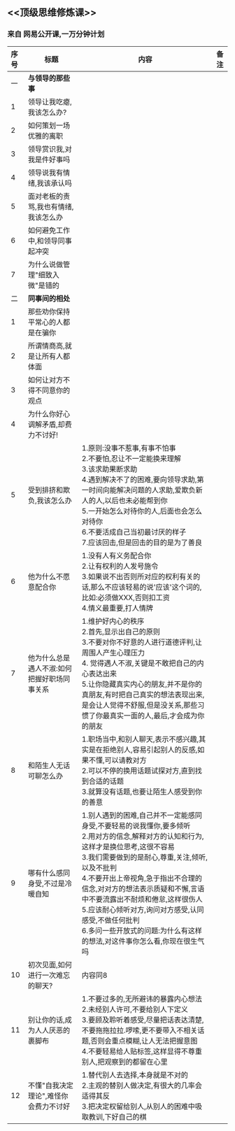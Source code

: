 ## <<顶级思维修炼课>>
### 来自 网易公开课,一万分钟计划

| 序号 | 标题                                        | 内容                                                         | 备注 |
| :--- | ------------------------------------------- | ------------------------------------------------------------ | ---- |
| 一   | **与领导的那些事**                          |                                                              |      |
| 1    | 领导让我吃瘪,我该怎么办?                    |                                                              |      |
| 2    | 如何策划一场优雅的离职                      |                                                              |      |
| 3    | 领导赏识我,对我是件好事吗                   |                                                              |      |
| 4    | 领导说我有情绪,我该承认吗                   |                                                              |      |
| 5    | 面对老板的责骂,我也有情绪,我该怎么办        |                                                              |      |
| 6    | 如何避免工作中,和领导同事起冲突             |                                                              |      |
| 7    | 为什么说做管理"细致入微"是错的              |                                                              |      |
| 二   | **同事间的相处**                            |                                                              |      |
| 1    | 那些劝你保持平常心的人都是在骗你            |                                                              |      |
| 2    | 所谓情商高,就是让所有人都体面               |                                                              |      |
| 3    | 如何让对方不得不同意你的观点                |                                                              |      |
| 4    | 为什么你好心调解矛盾,却费力不讨好!          |                                                              |      |
| 5    | 受到排挤和欺负,我该怎么办                   | 1.原则:没事不惹事,有事不怕事<br>2.不要怕,忍让不一定能换来理解<br>3.该求助果断求助<br>4.遇到解决不了的困难,要向领导求助,第一时间向能解决问题的人求助,爱欺负新人的人,以后也未必能帮到你<br>5.一开始怎么对待你的人,后面也会怎么对待你<br>6.不要活成自己当初最讨厌的样子<br>7.应该回击,但是回击的目的是为了善良 |      |
| 6    | 他为什么不愿意配合你                        | 1.没有人有义务配合你<br>2.让有权利的人发号施令<br>3.如果说不出否则所对应的权利有关的话,那么不应该轻易的说'应该'这个词的,比如:必须做XXX,否则扣工资<br>4.情义最重要,打人情牌 |      |
| 7    | 他为什么总是遇人不淑:如何把握好职场同事关系 | 1.维护好内心的秩序<br>2.首先,显示出自己的原则<br>3.不要对你不好意的人进行道德评判,让周围人产生心理压力<br>4. 觉得遇人不淑,关键是不敢把自己的内心表达出来<br>5.让你隐藏真实内心的朋友,并不是你的真朋友,有时把自己真实的想法表现出来,是会让人觉得不舒服,但是没关系,那些习惯了你最真实一面的人,最后,才会成为你的朋友 |      |
| 8    | 和陌生人无话可聊怎么办                      | 1.职场当中,和别人聊天,表示不感兴趣,其实是在拒绝别人,容易引起别人的反感,如果不懂,可以请教对方<br>2.可以不停的换用话题试探对方,直到找到合适的话题<br>3.就算没有话题,也要让陌生人感受到你的善意 |      |
| 9    | 哪有什么感同身受,不过是冷暖自知             | 1.别人遇到的困难,自己并不一定能感同身受,不要轻易的说我懂你,要多倾听<br>2.用对方的信念,解释对方的认知和行为,这样才是换位思考,这很不容易<br>3.我们需要做到的是耐心,尊重,关注,倾听,以及不批判<br>4.不要开出上帝视角,急于指出不合理的信念,对对方的想法表示质疑和不懈,言语中不要流露出不耐烦和倦怠,这样很伤人<br>5.应该耐心倾听对方,询问对方感受,认同感受,不做任何批判<br>6.多问一些开放式的问题:为什么有这样的想法,对这件事你怎么看,你现在很生气吗<br> |      |
| 10   | 初次见面,如何进行一次难忘的聊天?            | 内容同8<br>                                                  |      |
| 11   | 别让你的话,成为人人厌恶的裹脚布             | 1.不要过多的,无所避讳的暴露内心想法<br>2.未经别人许可,不要给别人下定义<br>3.要顾及聆听着感受,尽量把话表达清楚,不要拖拖拉拉.啰嗦,更不要带入不相关话题,否则会重点模糊,让人无法把握意图<br>4.不要轻易给人贴标签,这样显得不尊重别人,把观察到的都留在心里<br> |      |
| 12   | 不懂"自我决定理论",难怪你会费力不讨好       | 1.替代别人去选择,本身就是不对的<br>2.主观的替别人做决定,有很大的几率会适得其反<br>3.把决定权留给别人,从别人的困难中吸取教训,下好自己的棋 |      |
